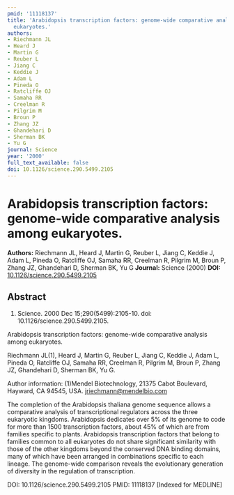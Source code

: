 ```yaml
---
pmid: '11118137'
title: 'Arabidopsis transcription factors: genome-wide comparative analysis among
  eukaryotes.'
authors:
- Riechmann JL
- Heard J
- Martin G
- Reuber L
- Jiang C
- Keddie J
- Adam L
- Pineda O
- Ratcliffe OJ
- Samaha RR
- Creelman R
- Pilgrim M
- Broun P
- Zhang JZ
- Ghandehari D
- Sherman BK
- Yu G
journal: Science
year: '2000'
full_text_available: false
doi: 10.1126/science.290.5499.2105
---
```


# Arabidopsis transcription factors: genome-wide comparative analysis among eukaryotes.
**Authors:** Riechmann JL, Heard J, Martin G, Reuber L, Jiang C, Keddie J, Adam L, Pineda O, Ratcliffe OJ, Samaha RR, Creelman R, Pilgrim M, Broun P, Zhang JZ, Ghandehari D, Sherman BK, Yu G
**Journal:** Science (2000)
**DOI:** [10.1126/science.290.5499.2105](https://doi.org/10.1126/science.290.5499.2105)

## Abstract

1. Science. 2000 Dec 15;290(5499):2105-10. doi: 10.1126/science.290.5499.2105.

Arabidopsis transcription factors: genome-wide comparative analysis among 
eukaryotes.

Riechmann JL(1), Heard J, Martin G, Reuber L, Jiang C, Keddie J, Adam L, Pineda 
O, Ratcliffe OJ, Samaha RR, Creelman R, Pilgrim M, Broun P, Zhang JZ, Ghandehari 
D, Sherman BK, Yu G.

Author information:
(1)Mendel Biotechnology, 21375 Cabot Boulevard, Hayward, CA 94545, USA. 
jriechmann@mendelbio.com

The completion of the Arabidopsis thaliana genome sequence allows a comparative 
analysis of transcriptional regulators across the three eukaryotic kingdoms. 
Arabidopsis dedicates over 5% of its genome to code for more than 1500 
transcription factors, about 45% of which are from families specific to plants. 
Arabidopsis transcription factors that belong to families common to all 
eukaryotes do not share significant similarity with those of the other kingdoms 
beyond the conserved DNA binding domains, many of which have been arranged in 
combinations specific to each lineage. The genome-wide comparison reveals the 
evolutionary generation of diversity in the regulation of transcription.

DOI: 10.1126/science.290.5499.2105
PMID: 11118137 [Indexed for MEDLINE]
